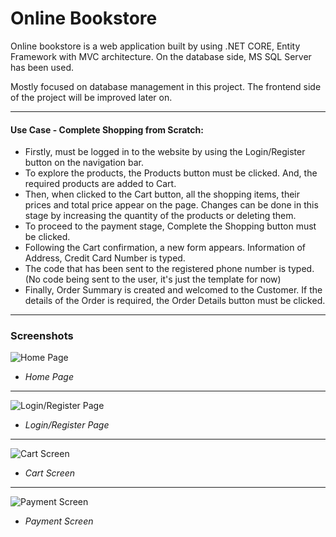 # Online Bookstore
Online bookstore is a web application built by using .NET CORE, Entity Framework with MVC architecture. On the database side, MS SQL Server has been used.

Mostly focused on database management in this project. The frontend side of the project will be improved later on.

------------

#### Use Case - Complete Shopping from Scratch:
- Firstly, must be logged in to the website by using the Login/Register button on the navigation bar.
- To explore the products, the Products button must be clicked. And, the required products are added to Cart.
- Then, when clicked to the Cart button, all the shopping items, their prices and total price appear on the page. Changes can be done in this stage by increasing the quantity of the products or deleting them.
- To proceed to the payment stage, Complete the Shopping button must be clicked.
- Following the Cart confirmation, a new form appears. Information of Address, Credit Card Number is typed.
- The code that has been sent to the registered phone number is typed. (No code being sent to the user, it's just the template for now)
- Finally, Order Summary is created and welcomed to the Customer. If the details of the Order is required, the Order Details button must be clicked.


------------
### Screenshots

![Home Page](https://i.hizliresim.com/ipu0va.png)
- *Home Page*

------------
![Login/Register Page](https://i.hizliresim.com/ffLpIr.png)
- *Login/Register Page*

------------
![Cart Screen](https://i.hizliresim.com/cVmvRV.png)
- *Cart Screen*

------------
![Payment Screen](https://i.hizliresim.com/BjhUO1.png)
- *Payment Screen*
